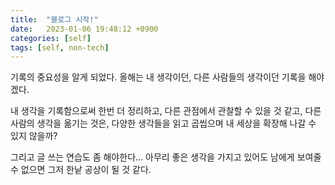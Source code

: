 ```yaml
---
title:  "블로그 시작!"
date:   2023-01-06 19:48:12 +0900
categories: [self]
tags: [self, non-tech]
---
```

기록의 중요성을 알게 되었다.
올해는 내 생각이던, 다른 사람들의 생각이던 기록을 해야겠다.

내 생각을 기록함으로써 한번 더 정리하고, 다른 관점에서 관찰할 수 있을 것 같고,
다른 사람의 생각을 옮기는 것은, 다양한 생각들을 읽고 곱씹으며 내 세상을 확장해 나갈 수 있지 않을까?

그리고 글 쓰는 연습도 좀 해야한다... 아무리 좋은 생각을 가지고 있어도 남에게 보여줄 수 없으면 그저 한낱 공상이 될 것 같다.